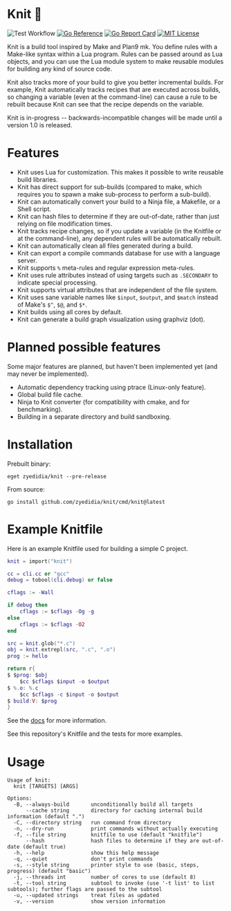 # Knit 🧶

![Test Workflow](https://github.com/zyedidia/knit/actions/workflows/test.yaml/badge.svg)
[![Go Reference](https://pkg.go.dev/badge/github.com/zyedidia/knit.svg)](https://pkg.go.dev/github.com/zyedidia/knit)
[![Go Report Card](https://goreportcard.com/badge/github.com/zyedidia/knit)](https://goreportcard.com/report/github.com/zyedidia/knit)
[![MIT License](https://img.shields.io/badge/license-MIT-blue.svg)](https://github.com/zyedidia/knit/blob/master/LICENSE)

Knit is a build tool inspired by Make and Plan9 mk. You define rules with a
Make-like syntax within a Lua program. Rules can be passed around as Lua
objects, and you can use the Lua module system to make reusable modules for
building any kind of source code.

Knit also tracks more of your build to give you better incremental builds. For
example, Knit automatically tracks recipes that are executed across builds, so
changing a variable (even at the command-line) can cause a rule to be rebuilt
because Knit can see that the recipe depends on the variable.

Knit is in-progress -- backwards-incompatible changes will be made until a
version 1.0 is released.

# Features

* Knit uses Lua for customization. This makes it possible to write reusable
  build libraries.
* Knit has direct support for sub-builds (compared to make, which requires you
  to spawn a make sub-process to perform a sub-build).
* Knit can automatically convert your build to a Ninja file, a Makefile, or a
  Shell script.
* Knit can hash files to determine if they are out-of-date, rather than just
  relying on file modification times.
* Knit tracks recipe changes, so if you update a variable (in the Knitfile or
  at the command-line), any dependent rules will be automatically rebuilt.
* Knit can automatically clean all files generated during a build.
* Knit can export a compile commands database for use with a language server.
* Knit supports `%` meta-rules and regular expression meta-rules.
* Knit uses rule attributes instead of using targets such as `.SECONDARY` to
  indicate special processing.
* Knit supports virtual attributes that are independent of the file system.
* Knit uses sane variable names like `$input`, `$output`, and `$match` instead
  of Make's `$^`, `$@`, and `$*`.
* Knit builds using all cores by default.
* Knit can generate a build graph visualization using graphviz (dot).

# Planned possible features

Some major features are planned, but haven't been implemented yet (and may
never be implemented).

* Automatic dependency tracking using ptrace (Linux-only feature).
* Global build file cache.
* Ninja to Knit converter (for compatibility with cmake, and for benchmarking).
* Building in a separate directory and build sandboxing.

# Installation

Prebuilt binary:

```
eget zyedidia/knit --pre-release
```

From source:

```
go install github.com/zyedidia/knit/cmd/knit@latest
```

# Example Knitfile

Here is an example Knitfile used for building a simple C project.

```lua
knit = import("knit")

cc = cli.cc or "gcc"
debug = tobool(cli.debug) or false

cflags := -Wall

if debug then
    cflags := $cflags -Og -g
else
    cflags := $cflags -O2
end

src = knit.glob("*.c")
obj = knit.extrepl(src, ".c", ".o")
prog := hello

return r{
$ $prog: $obj
    $cc $cflags $input -o $output
$ %.o: %.c
    $cc $cflags -c $input -o $output
$ build:V: $prog
}
```

See the [docs](./docs/knit.md) for more information.

See this repository's Knitfile and the tests for more examples.

# Usage

```
Usage of knit:
  knit [TARGETS] [ARGS]

Options:
  -B, --always-build       unconditionally build all targets
      --cache string       directory for caching internal build information (default ".")
  -C, --directory string   run command from directory
  -n, --dry-run            print commands without actually executing
  -f, --file string        knitfile to use (default "knitfile")
      --hash               hash files to determine if they are out-of-date (default true)
  -h, --help               show this help message
  -q, --quiet              don't print commands
  -s, --style string       printer style to use (basic, steps, progress) (default "basic")
  -j, --threads int        number of cores to use (default 8)
  -t, --tool string        subtool to invoke (use '-t list' to list subtools); further flags are passed to the subtool
  -u, --updated strings    treat files as updated
  -v, --version            show version information
```
